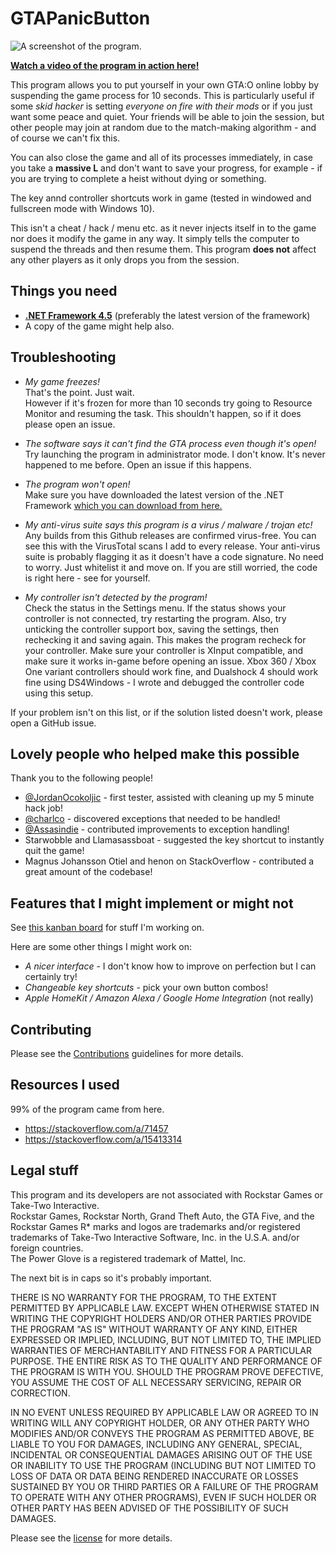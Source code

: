 # GTAPanicButton

![A screenshot of the program.](https://repository-images.githubusercontent.com/192721589/8194ff00-9abe-11e9-9f4b-4a26b351285e)

[**Watch a video of the program in action here!**](https://youtu.be/Q3I0QNe0F00)

This program allows you to put yourself in your own GTA:O online lobby by suspending the game process for 10 seconds. This is particularly useful if some *skid hacker* is setting *everyone on fire with their mods* or if you just want some peace and quiet. Your friends will be able to join the session, but other people may join at random due to the match-making algorithm - and of course we can't fix this.

You can also close the game and all of its processes immediately, in case you take a **massive L** and don't want to save your progress, for example - if you are trying to complete a heist without dying or something.

The key annd controller shortcuts work in game (tested in windowed and fullscreen mode with Windows 10).

This isn't a cheat / hack / menu etc. as it never injects itself in to the game nor does it modify the game in any way. It simply tells the computer to suspend the threads and then resume them. This program **does not** affect any other players as it only drops you from the session. 

## Things you need

* **[.NET Framework 4.5](https://dotnet.microsoft.com/download/dotnet-framework/net40)** (preferably the latest version of the framework)
* A copy of the game might help also.

## Troubleshooting

* *My game freezes!*  
That's the point. Just wait.  
However if it's frozen for more than 10 seconds try going to Resource Monitor and resuming the task. This shouldn't happen, so if it does please open an issue.

* *The software says it can't find the GTA process even though it's open!*  
Try launching the program in administrator mode. I don't know. It's never happened to me before. Open an issue if this happens.

* *The program won't open!*  
Make sure you have downloaded the latest version of the .NET Framework [which you can download from here.](https://dotnet.microsoft.com/download/dotnet-framework/net40)

* *My anti-virus suite says this program is a virus / malware / trojan etc!*  
Any builds from this Github releases are confirmed virus-free. You can see this with the VirusTotal scans I add to every release. Your anti-virus suite is probably flagging it as it doesn't have a code signature. No need to worry. Just whitelist it and move on. If you are still worried, the code is right here - see for yourself.

* *My controller isn't detected by the program!*  
Check the status in the Settings menu. If the status shows your controller is not connected, try restarting the program. Also, try unticking the controller support box, saving the settings, then rechecking it and saving again. This makes the program recheck for your controller.
Make sure your controller is XInput compatible, and make sure it works in-game before opening an issue. Xbox 360 / Xbox One variant controllers should work fine, and Dualshock 4 should work fine using DS4Windows - I wrote and debugged the controller code using this setup.

If your problem isn't on this list, or if the solution listed doesn't work, please open a GitHub issue.

## Lovely people who helped make this possible

Thank you to the following people!

* [@JordanOcokoljic](https://github.com/JordanOcokoljic) - first tester, assisted with cleaning up my 5 minute hack job!
* [@charlco](https://github.com/charlco) - discovered exceptions that needed to be handled!
* [@Assasindie](https://github.com/Assasindie) - contributed improvements to exception handling!
* Starwobble and Llamasassboat - suggested the key shortcut to instantly quit the game!
* Magnus Johansson Otiel and henon on StackOverflow - contributed a great amount of the codebase!

## Features that I might implement or might not

See [this kanban board](https://github.com/BradF-99/GTAPanicButton/projects/1) for stuff I'm working on.  

Here are some other things I might work on:  
* *A nicer interface* - I don't know how to improve on perfection but I can certainly try!
* *Changeable key shortcuts* - pick your own button combos!
* *Apple HomeKit / Amazon Alexa / Google Home Integration* (not really)

## Contributing

Please see the [Contributions](CONTRIBUTING.md) guidelines for more details.

## Resources I used  

99% of the program came from here.

* https://stackoverflow.com/a/71457
* https://stackoverflow.com/a/15413314

## Legal stuff

This program and its developers are not associated with Rockstar Games or Take-Two Interactive.  
Rockstar Games, Rockstar North, Grand Theft Auto, the GTA Five, and the Rockstar Games R* marks and logos are trademarks and/or registered trademarks of Take-Two Interactive Software, Inc. in the U.S.A. and/or foreign countries.  
The Power Glove is a registered trademark of Mattel, Inc.

The next bit is in caps so it's probably important.

  THERE IS NO WARRANTY FOR THE PROGRAM, TO THE EXTENT PERMITTED BY
APPLICABLE LAW.  EXCEPT WHEN OTHERWISE STATED IN WRITING THE COPYRIGHT
HOLDERS AND/OR OTHER PARTIES PROVIDE THE PROGRAM "AS IS" WITHOUT WARRANTY
OF ANY KIND, EITHER EXPRESSED OR IMPLIED, INCLUDING, BUT NOT LIMITED TO,
THE IMPLIED WARRANTIES OF MERCHANTABILITY AND FITNESS FOR A PARTICULAR
PURPOSE.  THE ENTIRE RISK AS TO THE QUALITY AND PERFORMANCE OF THE PROGRAM
IS WITH YOU.  SHOULD THE PROGRAM PROVE DEFECTIVE, YOU ASSUME THE COST OF
ALL NECESSARY SERVICING, REPAIR OR CORRECTION.

  IN NO EVENT UNLESS REQUIRED BY APPLICABLE LAW OR AGREED TO IN WRITING
WILL ANY COPYRIGHT HOLDER, OR ANY OTHER PARTY WHO MODIFIES AND/OR CONVEYS
THE PROGRAM AS PERMITTED ABOVE, BE LIABLE TO YOU FOR DAMAGES, INCLUDING ANY
GENERAL, SPECIAL, INCIDENTAL OR CONSEQUENTIAL DAMAGES ARISING OUT OF THE
USE OR INABILITY TO USE THE PROGRAM (INCLUDING BUT NOT LIMITED TO LOSS OF
DATA OR DATA BEING RENDERED INACCURATE OR LOSSES SUSTAINED BY YOU OR THIRD
PARTIES OR A FAILURE OF THE PROGRAM TO OPERATE WITH ANY OTHER PROGRAMS),
EVEN IF SUCH HOLDER OR OTHER PARTY HAS BEEN ADVISED OF THE POSSIBILITY OF
SUCH DAMAGES.


Please see the [license](LICENSE) for more details.
